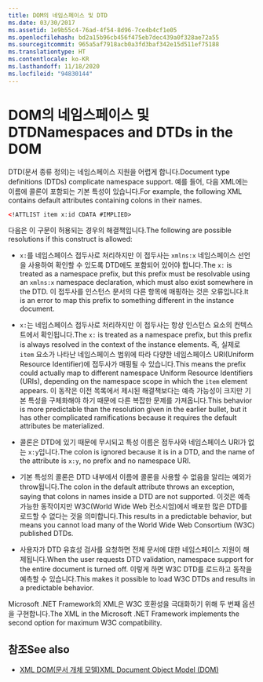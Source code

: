 ```yaml
---
title: DOM의 네임스페이스 및 DTD
ms.date: 03/30/2017
ms.assetid: 1e9b55c4-76ad-4f54-8d96-7ce4b4cf1e05
ms.openlocfilehash: bd2a15b96cb456f475eb7dec439a0f328ae72a55
ms.sourcegitcommit: 965a5af7918acb0a3fd3baf342e15d511ef75188
ms.translationtype: HT
ms.contentlocale: ko-KR
ms.lasthandoff: 11/18/2020
ms.locfileid: "94830144"
---
```

# <a name="namespaces-and-dtds-in-the-dom"></a><span data-ttu-id="d1f18-102">DOM의 네임스페이스 및 DTD</span><span class="sxs-lookup"><span data-stu-id="d1f18-102">Namespaces and DTDs in the DOM</span></span>
<span data-ttu-id="d1f18-103">DTD(문서 종류 정의)는 네임스페이스 지원을 어렵게 합니다.</span><span class="sxs-lookup"><span data-stu-id="d1f18-103">Document type definitions (DTDs) complicate namespace support.</span></span> <span data-ttu-id="d1f18-104">예를 들어, 다음 XML에는 이름에 콜론이 포함되는 기본 특성이 있습니다.</span><span class="sxs-lookup"><span data-stu-id="d1f18-104">For example, the following XML contains default attributes containing colons in their names.</span></span>  
  
```xml  
<!ATTLIST item x:id CDATA #IMPLIED>  
```  
  
 <span data-ttu-id="d1f18-105">다음은 이 구문이 허용되는 경우의 해결책입니다.</span><span class="sxs-lookup"><span data-stu-id="d1f18-105">The following are possible resolutions if this construct is allowed:</span></span>  
  
- <span data-ttu-id="d1f18-106">`x:`를 네임스페이스 접두사로 처리하지만 이 접두사는 `xmlns:x` 네임스페이스 선언을 사용하여 확인할 수 있도록 DTD에도 포함되어 있어야 합니다.</span><span class="sxs-lookup"><span data-stu-id="d1f18-106">The `x:` is treated as a namespace prefix, but this prefix must be resolvable using an `xmlns:x` namespace declaration, which must also exist somewhere in the DTD.</span></span> <span data-ttu-id="d1f18-107">이 접두사를 인스턴스 문서의 다른 항목에 매핑하는 것은 오류입니다.</span><span class="sxs-lookup"><span data-stu-id="d1f18-107">It is an error to map this prefix to something different in the instance document.</span></span>  
  
- <span data-ttu-id="d1f18-108">`x:`는 네임스페이스 접두사로 처리하지만 이 접두사는 항상 인스턴스 요소의 컨텍스트에서 확인됩니다.</span><span class="sxs-lookup"><span data-stu-id="d1f18-108">The `x:` is treated as a namespace prefix, but this prefix is always resolved in the context of the instance elements.</span></span> <span data-ttu-id="d1f18-109">즉, 실제로 `item` 요소가 나타난 네임스페이스 범위에 따라 다양한 네임스페이스 URI(Uniform Resource Identifier)에 접두사가 매핑될 수 있습니다.</span><span class="sxs-lookup"><span data-stu-id="d1f18-109">This means the prefix could actually map to different namespace Uniform Resource Identifiers (URIs), depending on the namespace scope in which the `item` element appears.</span></span> <span data-ttu-id="d1f18-110">이 동작은 이전 목록에서 제시된 해결책보다는 예측 가능성이 크지만 기본 특성을 구체화해야 하기 때문에 다른 복잡한 문제를 가져옵니다.</span><span class="sxs-lookup"><span data-stu-id="d1f18-110">This behavior is more predictable than the resolution given in the earlier bullet, but it has other complicated ramifications because it requires the default attributes be materialized.</span></span>  
  
- <span data-ttu-id="d1f18-111">콜론은 DTD에 있기 때문에 무시되고 특성 이름은 접두사와 네임스페이스 URI가 없는 `x:y`입니다.</span><span class="sxs-lookup"><span data-stu-id="d1f18-111">The colon is ignored because it is in a DTD, and the name of the attribute is `x:y`, no prefix and no namespace URI.</span></span>  
  
- <span data-ttu-id="d1f18-112">기본 특성의 콜론은 DTD 내부에서 이름에 콜론을 사용할 수 없음을 알리는 예외가 throw됩니다.</span><span class="sxs-lookup"><span data-stu-id="d1f18-112">The colon in the default attribute throws an exception, saying that colons in names inside a DTD are not supported.</span></span> <span data-ttu-id="d1f18-113">이것은 예측 가능한 동작이지만 W3C(World Wide Web 컨소시엄)에서 배포한 많은 DTD를 로드할 수 없다는 것을 의미합니다.</span><span class="sxs-lookup"><span data-stu-id="d1f18-113">This results in a predictable behavior, but means you cannot load many of the World Wide Web Consortium (W3C) published DTDs.</span></span>  
  
- <span data-ttu-id="d1f18-114">사용자가 DTD 유효성 검사를 요청하면 전체 문서에 대한 네임스페이스 지원이 해제됩니다.</span><span class="sxs-lookup"><span data-stu-id="d1f18-114">When the user requests DTD validation, namespace support for the entire document is turned off.</span></span> <span data-ttu-id="d1f18-115">이렇게 하면 W3C DTD를 로드하고 동작을 예측할 수 있습니다.</span><span class="sxs-lookup"><span data-stu-id="d1f18-115">This makes it possible to load W3C DTDs and results in a predictable behavior.</span></span>  
  
 <span data-ttu-id="d1f18-116">Microsoft .NET Framework의 XML은 W3C 호환성을 극대화하기 위해 두 번째 옵션을 구현합니다.</span><span class="sxs-lookup"><span data-stu-id="d1f18-116">The XML in the Microsoft .NET Framework implements the second option for maximum W3C compatibility.</span></span>  
  
## <a name="see-also"></a><span data-ttu-id="d1f18-117">참조</span><span class="sxs-lookup"><span data-stu-id="d1f18-117">See also</span></span>

- [<span data-ttu-id="d1f18-118">XML DOM(문서 개체 모델)</span><span class="sxs-lookup"><span data-stu-id="d1f18-118">XML Document Object Model (DOM)</span></span>](xml-document-object-model-dom.md)

